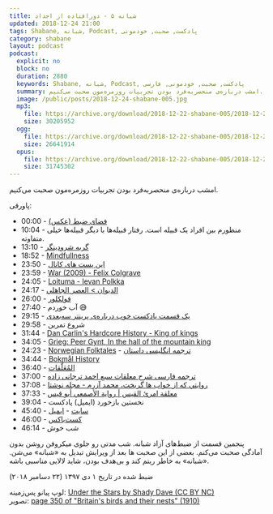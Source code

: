```yaml
---
title: شبانه ۵ - دورافتاده از اجداد
updated: 2018-12-24 21:00
tags: Shabane, شبانه, Podcast, پادکست, صحبت, خودمونی
category: shabane
layout: podcast
podcast:
  explicit: no
  block: no
  duration: 2880
  keywords: Shabane, شبانه, Podcast, پادکست, صحبت, خودمونی, فارسی 
  summary: امشب درباره‌ی منحصربه‌فرد بودن تجربیات روزمره‌مون صحبت می‌کنیم.
  image: /public/posts/2018-12-24-shabane-005.jpg
  mp3:
    file: https://archive.org/download/2018-12-22-shabane-005/2018-12-22-shabane-005.mp3
    size: 30205952
  ogg:
    file: https://archive.org/download/2018-12-22-shabane-005/2018-12-22-shabane-005.ogg
    size: 26641914
  opus:
    file: https://archive.org/download/2018-12-22-shabane-005/2018-12-22-shabane-005.opus
    size: 31745302
---
```

امشب درباره‌ی منحصربه‌فرد بودن تجربیات روزمره‌مون صحبت می‌کنیم.

پاورقی:
* 00:00 - [فضای ضبط (عکس)](https://www.flickr.com/photos/mehsen/44628235430/in/datetaken-public/)
* 10:04 - منظورم بین افراد یک قبیله است. رفتار قبیله‌ها با دیگر قبیله‌ها خیلی متفاوته.
* 13:10 - [گربه شرودینگر](https://fa.wikipedia.org/wiki/%DA%AF%D8%B1%D8%A8%D9%87_%D8%B4%D8%B1%D9%88%D8%AF%DB%8C%D9%86%DA%AF%D8%B1)
* 18:52 - [Mindfullness](https://en.wikipedia.org/wiki/Mindfulness)
* 23:50 - [این پست های کانال](https://t.me/mehsen_com/519)
* 23:59 - [War (2009) - Felix Colgrave](https://www.youtube.com/watch?v=4qBwQDspyyM)
* 24:05 - [Loituma - Ievan Polkka](https://www.youtube.com/watch?v=7yh9i0PAjck)
* 24:17 - [الدیوان > العصر الجاهلي](https://www.aldiwan.net/cat-poets-pre-islamic-period)
* 26:00 - [فولکلور](https://fa.wikipedia.org/wiki/%D9%81%D9%88%D9%84%DA%A9%D9%84%D9%88%D8%B1)
* 27:40 - آب خوردم 😅
* 29:15 - [یک قسمت پادکست خوب درباره‌ی پرینتر سه‌بعدی](https://t.me/radiobudio/53)
* 29:58 - شروع تمرین
* 31:44 - [Dan Carlin's Hardcore History - King of kings](https://www.dancarlin.com/hardcore-history-56-kings-of-kings/)
* 34:05 - [Grieg: Peer Gynt, In the hall of the mountain king](https://www.youtube.com/watch?v=pPLXNmKvLBQ)
* 24:23 - [Norwegian Folktales](https://en.wikipedia.org/wiki/Norwegian_Folktales) - [ترجمه انگلیسی داستان](http://www.gutenberg.org/files/38070/38070-h/38070-h.htm#Page_1)
* 34:44 - [Bokmål History](https://en.wikipedia.org/wiki/Bokm%C3%A5l#History)
* 36:40 - [المُعَلَّقات](https://fa.wikipedia.org/wiki/%D9%85%D8%B9%D9%84%D9%82%D8%A7%D8%AA)
* 37:00 - [ترجمه فارسی شرح معلقات سبع احمد ترجانی زاده](https://www.goodreads.com/book/show/25714977)
* 37:08 - [روايتي كه از خواب ها گريخت، محمد آزرم - مجله نوشتا](http://www.neveshta.org/calendar/neveshta19/data19/neveshta19-39-45.pdf)
* 37:33 - [معلقة امرئ القيس | رواية الأصمعي أبو قيس](https://youtu.be/ZI4meZ_5mx4)
* 39:04 - نخستین بازخورد (ایمیل) پادکست
* 45:40 - [سایت](http://mehsen.ir) - [ایمیل](mailto:me@mehsen.com)
* 46:00 - [کست‌باکس](https://castbox.fm/channel/id1446853)
* 46:14 - شب خوش

پنجمین قسمت از ضبط‌های آزاد شبانه. شب مدتی رو جلوی میکروفن روشن بدون آمادگی صحبت می‌کنم. بعضی از این صحبت ها بعد از ویرایش تبدیل به «شبانه» می‌شن. «شبانه» به خاطر ریتم کند و بی‌هدف بودن، شاید لالایی مناسبی باشه.

ضبط شده در تاریخ ۱ دی ۱۳۹۷ (۲۲ دسامبر ۲۰۱۸)


لوپ پیانو پس‌زمینه: [Under the Stars by Shady Dave (CC BY NC)](https://freesound.org/people/ShadyDave/sounds/325108/)  
تصویر: [page 350 of "Britain's birds and their nests" (1910)](https://www.flickr.com/photos/internetarchivebookimages/14568727758/)
